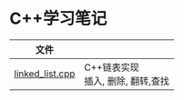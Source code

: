 # C++学习笔记
|文件||
|-|-|
|[linked_list.cpp](https://github.com/linconz/study_cpp/blob/master/linked_list.cpp)|C++链表实现<br>插入, 删除, 翻转,查找|
